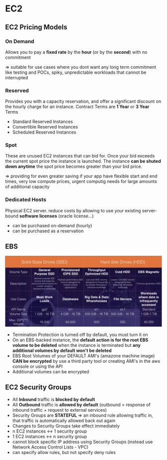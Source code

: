 # EC2

## EC2 Pricing Models

### On Demand
Allows you to pay a **fixed rate** by the **hour** (or by the **second**) with no commitment

⇒ suitable for use cases where you dont want any long term commitment like testing and POCs, spiky, unpredictable workloads that cannot be interrupted

### Reserved
Provides you with a capacity reservation, and offer a significant discount on the hourly charge for an instance. Contract Terms are **1 Year** or **3 Year** Terms

- Standard Reserved Instances
- Convertible Reserved Instances
- Scheduled Reserved Instances

### Spot
These are unused EC2 instances that can bid for. Once your bid exceeds the current spot price the instance is launched. The instance **can be shuted down anytime** the spot price becomes greater than your bid price.

⇒ providing for even greater saving if your app have flexible start and end times, very low compute prices, urgent computig needs for large amounts of additional capacity

### Dedicated Hosts
Physical EC2 server. reduce costs by allowing to use your existing server-bound **software licenses** (oracle license...) 

- can be purchased on-demand (hourly)
- can be purchased as a reservation

## EBS
![EBS](./images/ebs.png)

- Termination Protection is turned off by default, you must turn it on
- On an EBS-backed instance, the **default action is for the root EBS volume to be deleted** when the instance is terminated but **any additional volumes by default won't be deleted**
- EBS Root Volumes of your DEFAULT AMI's (amazone machine image) **CAN be encrypted** by use a third party tool or creating AMI's in the aws console or using the API
- Additional volumes can be encrypted

## EC2  Security Groups
- All **Inbound** traffic is **blocked by default**
- All **Outbound** traffic is **allowed by default** (outbound = response of inbound traffic + request to external services)
- Security Groups are **STATEFUL** ⇒ an inbound rule allowing traffic in, that traffic is automatically allowed back out again
- Changes to Security Groups take effect immediately
- n EC2 instances ↔ 1 security group
- 1 EC2 instances ↔ n security group
- cannot block specific IP address using Security Groups (instead use Network Access Control Lists - VPC)
- can specify allow rules, but not specify deny rules